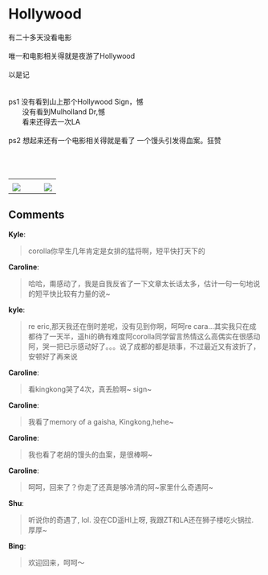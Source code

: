 # Hollywood

<div id="msgcns!B37A52AAF181A958!699" class="bvMsg"><div>有二十多天没看电影</div>
<div> </div>
<div>唯一和电影相关得就是夜游了Hollywood</div>
<div> </div>
<div>以是记</div>
<div> </div>
<div> </div>
<div>ps1 没有看到山上那个Hollywood Sign，憾</div>
<div>       没有看到Mulholland Dr,憾</div>
<div>       看来还得去一次LA</div>
<div> </div>
<div>ps2 想起来还有一个电影相关得就是看了 一个馒头引发得血案。狂赞</div>
<div>       </div>
<div> </div>
<div> </div></div><table cellspacing="0" border="0"><tr><td></td></tr><tr><td valign="top"><a href="http://blufiles.storage.live.com/y1pFlFuojo-H1ctxF8U7VwNdtFzf5g5PqlDru_zylM9YWQKwNlgrnNTw5kmoZOy-XK70BVp3OxsgP8" target="_blank" rel="WLPP;url=http://blufiles.storage.live.com/y1pFlFuojo-H1ctxF8U7VwNdtFzf5g5PqlDru_zylM9YWQKwNlgrnNTw5kmoZOy-XK70BVp3OxsgP8;cnsid=cns&#033;B37A52AAF181A958&#033;700"><img src="http://blufiles.storage.live.com/y1pFlFuojo-H1ctxF8U7VwNduyaYdNV2vUzWYMUgpw2QLGK8LKw-zPnfZwq06iFsQ68t9Fhtu55rMk" border="0" /></a></td><td width="15"></td><td valign="top"><a href="http://blufiles.storage.live.com/y1pjUsHkCPhmpZVEv0D9k3Q3Mw5JfpFJBSL3mfy1nnlj1giQQxxYNJVMlTHMoNLOAah5fO0OchxBus" target='_blank' rel="WLPP;url=http://blufiles.storage.live.com/y1pjUsHkCPhmpZVEv0D9k3Q3Mw5JfpFJBSL3mfy1nnlj1giQQxxYNJVMlTHMoNLOAah5fO0OchxBus;cnsid=cns&#033;B37A52AAF181A958&#033;701"><img src="http://blufiles.storage.live.com/y1pjUsHkCPhmpZVEv0D9k3Q3LyXq6zfXa4ZrEAzfVoCMqksMlGs2ub3bVbyp63mj-hmzc5C3fhlSj8" border="0" /></a></td></tr></table>

## Comments

**Kyle**:
> corolla你早生几年肯定是女排的猛将啊，短平快打天下的

**Caroline**:
> 哈哈，甭感动了，我是自我反省了一下文章太长话太多，估计一句一句地说的短平快比较有力量的说~

**kyle**:
> re eric,那天我还在倒时差呢，没有见到你啊，呵呵re cara...其实我只在成都待了一天半，遥hi的确有难度阿corolla同学留言热情这么高偶实在很感动阿，哭一把已示感动好了。。。说了成都的都是琐事，不过最近又有波折了，安顿好了再来说

**Caroline**:
> 看kingkong哭了4次，真丢脸啊~ sign~

**Caroline**:
> 我看了memory of a gaisha, Kingkong,hehe~

**Caroline**:
> 我也看了老胡的馒头的血案，是很棒啊~

**Caroline**:
> 呵呵，回来了？你走了还真是够冷清的阿~家里什么奇遇阿~

**Shu**:
> 听说你的奇遇了, lol. 没在CD遥HI上呀, 我跟ZT和LA还在狮子楼吃火锅拉. 厚厚~

**Bing**:
> 欢迎回来，呵呵～


